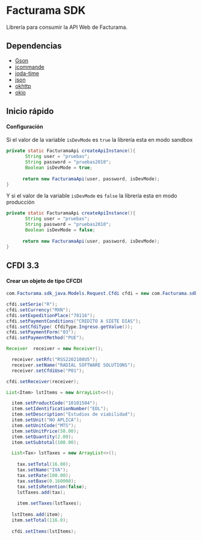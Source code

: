# Facturama SDK
Librería para consumir la API Web de Facturama.

## Dependencias 
* [Gson](https://mvnrepository.com/artifact/com.google.code.gson/gson/2.8.2)
* [jcommande](https://mvnrepository.com/artifact/com.beust/jcommander/1.72)
* [joda-time](https://mvnrepository.com/artifact/joda-time/joda-time/2.9.9)
* [json](https://mvnrepository.com/artifact/org.json/json/20180130)
* [okhttp](https://mvnrepository.com/artifact/com.squareup.okhttp/okhttp/2.7.5)
* [okio](https://mvnrepository.com/artifact/com.squareup.okio/okio/1.6.0)

## Inicio rápido

#### Configuración  #####
Si el valor de la variable  ```isDevMode``` es ```true``` la librería esta en modo sandbox
 ```java
 private static FacturamaApi createApiInstance(){
        String user = "pruebas";
        String password = "pruebas2010";
        Boolean isDevMode = true;
        
       return new FacturamaApi(user, password, isDevMode);
 }
```
Y si el valor de la variable  ```isDevMode``` es ```false``` la librería esta en modo producción
 ```java
 private static FacturamaApi createApiInstance(){
        String user = "pruebas";
        String password = "pruebas2010";
        Boolean isDevMode = false;
        
       return new FacturamaApi(user, password, isDevMode);
 }
```
## CFDI 3.3
#### Crear un objeto de tipo CFCDI ####
 ```java
 com.Facturama.sdk_java.Models.Request.Cfdi cfdi = new com.Facturama.sdk_java.Models.Request.Cfdi();
 
 cfdi.setSerie("R");
 cfdi.setCurrency("MXN");
 cfdi.setExpeditionPlace("78116");
 cfdi.setPaymentConditions("CREDITO A SIETE DIAS");
 cfdi.setCfdiType( CfdiType.Ingreso.getValue());
 cfdi.setPaymentForm("03");
 cfdi.setPaymentMethod("PUE");
 
 Receiver  receiver = new Receiver();
 
   receiver.setRfc("RSS2202108U5");
   receiver.setName("RADIAL SOFTWARE SOLUTIONS");
   receiver.setCfdiUse("P01");
 
 cfdi.setReceiver(receiver);
 
 List<Item> lstItems = new ArrayList<>();
 
   item.setProductCode("10101504");
   item.setIdentificationNumber("EDL");
   item.setDescription("Estudios de viabilidad");
   item.setUnit("NO APLICA");
   item.setUnitCode("MTS");
   item.setUnitPrice(50.00);
   item.setQuantity(2.00);
   item.setSubtotal(100.00);
 
   List<Tax> lstTaxes = new ArrayList<>();
   
     tax.setTotal(16.00);
     tax.setName("IVA");
     tax.setRate(100.00);
     tax.setBase(0.160000);
     tax.setIsRetention(false);
     lstTaxes.add(tax);
     
     item.setTaxes(lstTaxes);
   
   lstItems.add(item); 
   item.setTotal(116.0);
     
   cfdi.setItems(lstItems);
 
```
